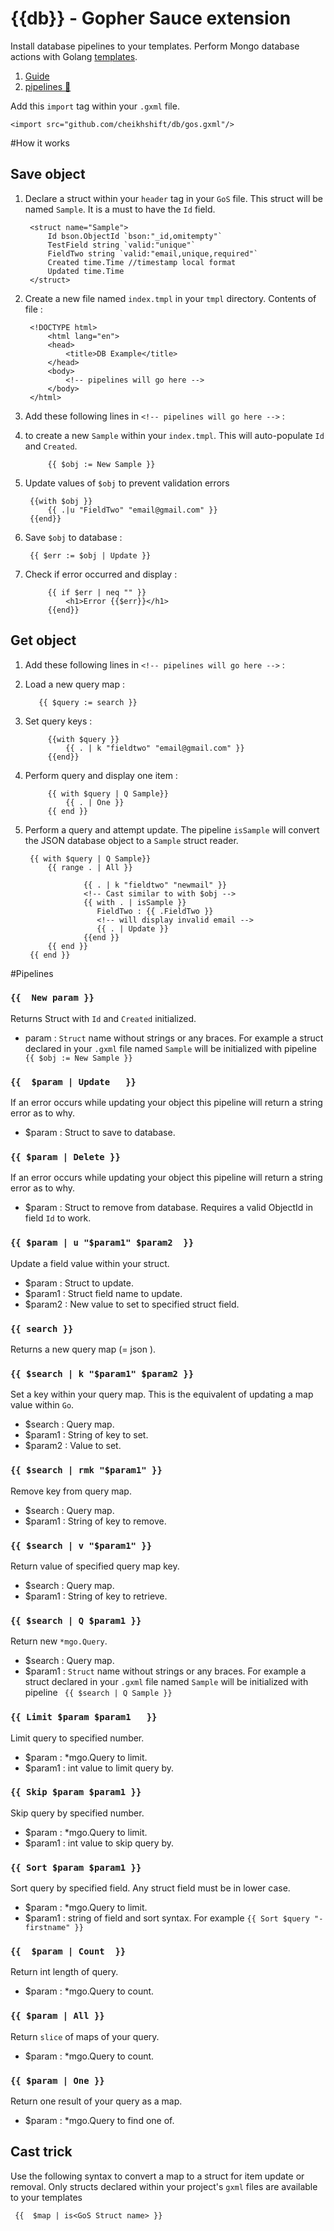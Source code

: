 # {{db}}  - Gopher Sauce extension

Install database pipelines to your templates. Perform Mongo database actions with Golang [templates](https://golang.org/pkg/text/template/).

1. [Guide](#how-it-works)
2. [pipelines 🐧](#pipelines)

Add this `import` tag within your `.gxml` file.

	<import src="github.com/cheikhshift/db/gos.gxml"/>

#How it works

## Save object

1. Declare a struct within your `header` tag in your `GoS` file. This struct will be named `Sample`. It is a must to have the `Id` field.

		<struct name="Sample">
	 		Id bson.ObjectId `bson:"_id,omitempty"`
			TestField string `valid:"unique"`
			FieldTwo string `valid:"email,unique,required"`
			Created time.Time //timestamp local format
			Updated time.Time			
		</struct>

2. Create a new file named `index.tmpl` in your `tmpl` directory. Contents of file :

		<!DOCTYPE html>
			<html lang="en">
		    <head>
		        <title>DB Example</title>
		    </head>
		    <body>
				<!-- pipelines will go here -->
		    </body>
		</html>

3. Add these following lines in `<!-- pipelines will go here -->` : 
4. to create a new `Sample` within your `index.tmpl`. This will auto-populate `Id` and `Created`.
 
			{{ $obj := New Sample }}

4. Update values of `$obj` to prevent validation errors

		{{with $obj }}
           	{{ .|u "FieldTwo" "email@gmail.com" }}
        {{end}}

5. Save `$obj` to database :

		{{ $err := $obj | Update }} 

6. Check if error occurred and display :

	        {{ if $err | neq "" }}
         		<h1>Error {{$err}}</h1>
	        {{end}}


## Get object
1. Add these following lines in `<!-- pipelines will go here -->` : 
2. Load a new query map :
	
		  {{ $query := search }}

3. Set query keys :
	
	        {{with $query }}
	        	{{ . | k "fieldtwo" "email@gmail.com" }}
	        {{end}}

4. Perform query and display one item :

	     	{{ with $query | Q Sample}}
	            {{ . | One }}
            {{ end }}

5. Perform a query and attempt update. The pipeline `isSample` will convert the JSON database object to a `Sample` struct reader.
	

		{{ with $query | Q Sample}}
            {{ range . | All }}
            
                    {{ . | k "fieldtwo" "newmail" }}
                    <!-- Cast similar to with $obj -->
                    {{ with . | isSample }}
                       FieldTwo : {{ .FieldTwo }}
                       <!-- will display invalid email -->
                       {{ . | Update }}
                    {{end }}
            {{ end }}
        {{ end }}

#Pipelines

### `{{  New param }}`
Returns Struct with `Id` and `Created` initialized. 

- param : `Struct` name without strings or any braces. For example a struct declared in your `.gxml` file named `Sample` will be initialized with pipeline ` {{ $obj := New Sample }}`

### `{{  $param | Update   }}`
If an error occurs while updating your object this pipeline will return a string error as to why.

- $param :  Struct  to save to database.

### `{{ $param | Delete }}`
If an error occurs while updating your object this pipeline will return a string error as to why.

- $param : Struct to remove from database. Requires a valid ObjectId in field `Id` to work.

### `{{ $param | u "$param1" $param2  }}`
Update a field value within your struct.

- $param : Struct to update.
- $param1 : Struct field name to update.
- $param2 : New value to set to specified struct field.

### `{{ search }}`
Returns a new query map (= json ).

### `{{ $search | k "$param1" $param2 }}`
Set a key within your query map. This is the equivalent of updating a map value within `Go`. 

- $search : Query map.
- $param1 : String of key to set.
- $param2 : Value to set.

### `{{ $search | rmk "$param1" }}`
Remove key from query map.

- $search : Query map.
- $param1 : String of key to remove.

### `{{ $search | v "$param1" }}`
Return value of specified query map key.

- $search : Query map.
- $param1 : String of key to retrieve.

### `{{ $search | Q $param1 }}`
Return new `*mgo.Query`.

- $search : Query map.
- $param1 : `Struct` name without strings or any braces. For example a struct declared in your `.gxml` file named `Sample` will be initialized with pipeline ` {{ $search | Q Sample }}`

### `{{ Limit $param $param1   }}`
Limit query to specified number.

- $param : *mgo.Query to limit.
- $param1 : int value to limit query by.

### `{{ Skip $param $param1 }}`
Skip query by specified number.

- $param : *mgo.Query to limit.
- $param1 : int value to skip query by.

### `{{ Sort $param $param1 }}`
Sort query by specified field. Any struct field must be in lower case.

- $param : *mgo.Query to limit.
- $param1 :  string of field and sort syntax. For example `{{ Sort $query "-firstname" }}`

### `{{  $param | Count  }}`
Return int length of query.

- $param : *mgo.Query to count.

### `{{ $param | All }}`
Return `slice` of  maps of your query. 

- $param : *mgo.Query to count.

### `{{ $param | One }}`
Return one result of your query as a map.

- $param : *mgo.Query to find one of.

## Cast trick
Use the following syntax to convert a map to a struct for item update or removal. Only structs declared within your project's `gxml` files are available to your templates

	 {{  $map | is<GoS Struct name> }}